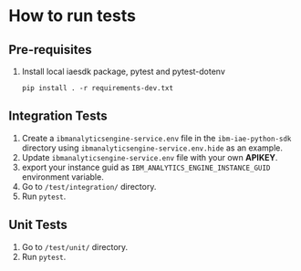 # How to run tests

## Pre-requisites
1. Install local iaesdk package, pytest and pytest-dotenv
    ```
    pip install . -r requirements-dev.txt
    ```

## Integration Tests

1. Create a `ibmanalyticsengine-service.env` file in the `ibm-iae-python-sdk` directory using `ibmanalyticsengine-service.env.hide` as an example.
1. Update `ibmanalyticsengine-service.env` file with your own **APIKEY**.
1. export your instance guid as `IBM_ANALYTICS_ENGINE_INSTANCE_GUID` environment variable.
1. Go to `/test/integration/` directory.
1. Run `pytest`.

## Unit Tests

1. Go to `/test/unit/` directory.
1. Run `pytest`.